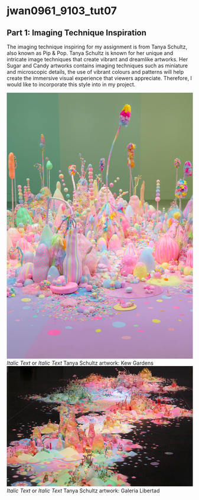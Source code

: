 # jwan0961_9103_tut07

## Part 1: Imaging Technique Inspiration
The imaging technique inspiring for my assignment is from Tanya Schultz, also known as Pip & Pop. Tanya Schultz is known for her unique and intricate image techniques that create vibrant and dreamlike artworks. Her Sugar and Candy artworks contains imaging techniques such as miniature and microscopic details, the use of vibrant colours and patterns will help create the immersive visual experience that viewers appreciate. Therefore, I would like to incorporate this style into in my project.

![Tanya Schultz artwork: Kew Gardens](image.png)
*Italic Text* or _Italic Text_ Tanya Schultz artwork: Kew Gardens
![Tanya Schultz artwork: Galeria Libertad](image-1.png)
*Italic Text* or _Italic Text_ Tanya Schultz artwork: Galeria Libertad

